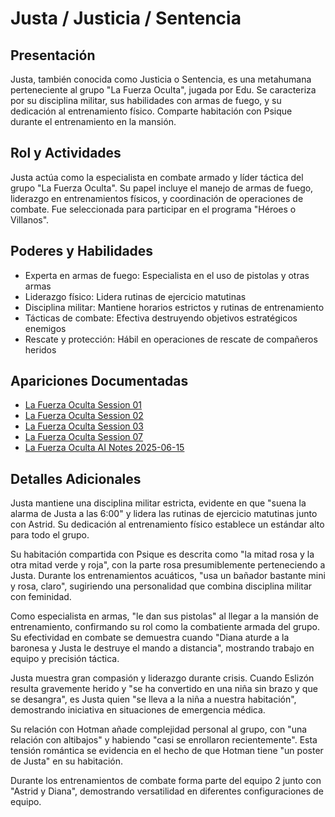 # Justa / Justicia / Sentencia

## Presentación
Justa, también conocida como Justicia o Sentencia, es una metahumana perteneciente al grupo "La Fuerza Oculta", jugada por Edu. Se caracteriza por su disciplina militar, sus habilidades con armas de fuego, y su dedicación al entrenamiento físico. Comparte habitación con Psique durante el entrenamiento en la mansión.

## Rol y Actividades
Justa actúa como la especialista en combate armado y líder táctica del grupo "La Fuerza Oculta". Su papel incluye el manejo de armas de fuego, liderazgo en entrenamientos físicos, y coordinación de operaciones de combate. Fue seleccionada para participar en el programa "Héroes o Villanos".

## Poderes y Habilidades
- Experta en armas de fuego: Especialista en el uso de pistolas y otras armas
- Liderazgo físico: Lidera rutinas de ejercicio matutinas
- Disciplina militar: Mantiene horarios estrictos y rutinas de entrenamiento
- Tácticas de combate: Efectiva destruyendo objetivos estratégicos enemigos
- Rescate y protección: Hábil en operaciones de rescate de compañeros heridos

## Apariciones Documentadas
- [La Fuerza Oculta Session 01](../../campaigns/la-fuerza-oculta/manual-notes/session-01.md)
- [La Fuerza Oculta Session 02](../../campaigns/la-fuerza-oculta/manual-notes/session-02.md)
- [La Fuerza Oculta Session 03](../../campaigns/la-fuerza-oculta/manual-notes/session-03.md)
- [La Fuerza Oculta Session 07](../../campaigns/la-fuerza-oculta/manual-notes/session-07.md)
- [La Fuerza Oculta AI Notes 2025-06-15](../../campaigns/la-fuerza-oculta/ai-notes/2025-06-15-gemini-notes.md)

## Detalles Adicionales
Justa mantiene una disciplina militar estricta, evidente en que "suena la alarma de Justa a las 6:00" y lidera las rutinas de ejercicio matutinas junto con Astrid. Su dedicación al entrenamiento físico establece un estándar alto para todo el grupo.

Su habitación compartida con Psique es descrita como "la mitad rosa y la otra mitad verde y roja", con la parte rosa presumiblemente perteneciendo a Justa. Durante los entrenamientos acuáticos, "usa un bañador bastante mini y rosa, claro", sugiriendo una personalidad que combina disciplina militar con feminidad.

Como especialista en armas, "le dan sus pistolas" al llegar a la mansión de entrenamiento, confirmando su rol como la combatiente armada del grupo. Su efectividad en combate se demuestra cuando "Diana aturde a la baronesa y Justa le destruye el mando a distancia", mostrando trabajo en equipo y precisión táctica.

Justa muestra gran compasión y liderazgo durante crisis. Cuando Eslizón resulta gravemente herido y "se ha convertido en una niña sin brazo y que se desangra", es Justa quien "se lleva a la niña a nuestra habitación", demostrando iniciativa en situaciones de emergencia médica.

Su relación con Hotman añade complejidad personal al grupo, con "una relación con altibajos" y habiendo "casi se enrollaron recientemente". Esta tensión romántica se evidencia en el hecho de que Hotman tiene "un poster de Justa" en su habitación.

Durante los entrenamientos de combate forma parte del equipo 2 junto con "Astrid y Diana", demostrando versatilidad en diferentes configuraciones de equipo.